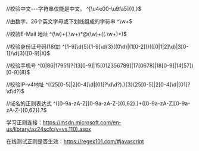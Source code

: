 //校验中文---字符串仅能是中文。
^[\\u4e00-\\u9fa5]{0,}$

//由数字、26个英文字母或下划线组成的字符串
^\\w+$

//校验E-Mail 地址
^(\w)+(\.\w+)*@(\w)+((\.\w+)+)$

//校验身份证号码(18位)
^[1-9]\\d{5}[1-9]\\d{3}((0\\d)|(1[0-2]))(([0|1|2]\\d)|3[0-1])\\d{3}([0-9]|X)$

//校验手机号
^(0|86|17951)?(13[0-9]|15[012356789]|17[0678]|18[0-9]|14[57])[0-9]{8}$

//校验IP-v4地址
^((25[0-5]|2[0-4]\d|[01]?\d\d?)\.){3}(25[0-5]|2[0-4]\d|[01]?\d\d?)$

//域名的正则表达式
^([0-9a-zA-Z][0-9a-zA-Z-]{0,62}\.)+([0-9a-zA-Z][0-9a-zA-Z-]{0,62})\.?$



学习正则连接：https://msdn.microsoft.com/en-us/library/az24scfc(v=vs.110).aspx

在线测试正则是否生效：https://regex101.com/#javascript